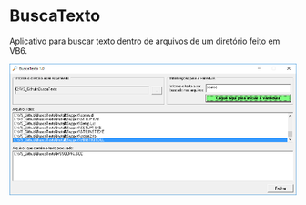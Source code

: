 # BuscaTexto
Aplicativo para buscar texto dentro de arquivos de um diretório feito em VB6.

![Screenshot](print.png)
